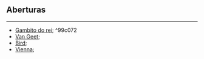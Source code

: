 ## Aberturas
---
- [Gambito do rei](Gambito%20do%20rei.md); ^99c072
- [Van Geet](Van%20Geet.md);
- [Bird](Bird.md);
- [Vienna](Vienna.md);